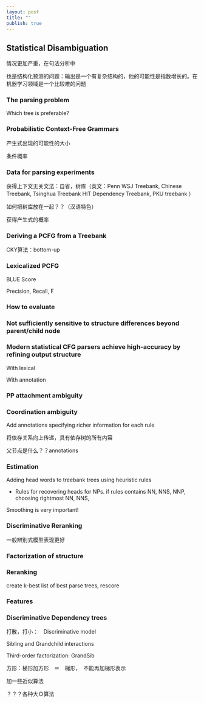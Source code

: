 ```yaml
---
layout: post
title: ""
publish: true
---
```


## Statistical Disambiguation

情况更加严重，在句法分析中

也是结构化预测的问题：输出是一个有复杂结构的，他的可能性是指数增长的。在机器学习领域是一个比较难的问题

### The parsing problem

Which tree is preferable?

### Probabilistic Context-Free Grammars

产生式出现的可能性的大小

条件概率

### Data for parsing experiments

获得上下文无关文法：自省，树库（英文：Penn WSJ Treebank, Chinese Treebank, Tsinghua Treebank
HIT Dependency Treebank, PKU treebank ）

如何把树库放在一起？？（汉语特色）

获得产生式的概率
### Deriving a PCFG from a Treebank

CKY算法：bottom-up

### Lexicalized PCFG

BLUE Score

Precision, Recall, F

### How to evaluate

### Not sufficiently sensitive to structure differences beyond parent/child node

### Modern statistical CFG parsers achieve high-accuracy by refining output structure

With lexical

With annotation

### PP attachment ambiguity

### Coordination ambiguity

Add annotations specifying richer information for each rule

将依存关系向上传递，具有依存树的所有内容

父节点是什么？？annotations

### Estimation

Adding head words to treebank trees using heuristic rules

- Rules for recovering heads for NPs.
 if rules contains NN, NNS, NNP, choosing rightmost NN, NNS,

 Smoothing is very important!

### Discriminative Reranking

一般辨别式模型表现更好

### Factorization of structure

### Reranking
create k-best list of best parse trees, rescore

### Features

### Discriminative Dependency trees

打散，打小：　Discriminative model

Sibling and Grandchild interactions

Third-order factorization: GrandSib

方形：梯形加方形　＝　梯形，　不能再加梯形表示

加一些近似算法


？？？各种大Ｏ算法
